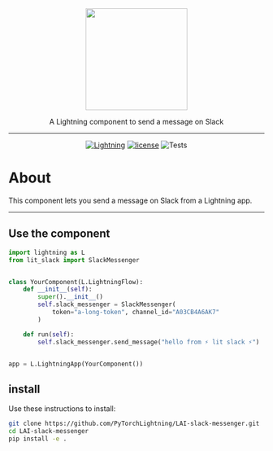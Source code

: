 <!---:lai-name: Slack Messenger--->

<div align="center">
<img src="https://pl-bolts-doc-images.s3.us-east-2.amazonaws.com/lai.png" width="200px">

A Lightning component to send a message on Slack

______________________________________________________________________

[![Lightning](https://img.shields.io/badge/-Lightning-792ee5?logo=pytorchlightning&logoColor=white)](https://lightning.ai)
[![license](https://img.shields.io/badge/License-Apache%202.0-blue.svg)](https://github.com/Lightning-AI/metrics/blob/master/LICENSE)
![Tests](https://github.com/PyTorchLightning/LAI-slack-messenger/actions/workflows/ci-testing.yml/badge.svg)

</div>

# About

This component lets you send a message on Slack from a Lightning app.

______________________________________________________________________

## Use the component

<!---:lai-use:--->

```python
import lightning as L
from lit_slack import SlackMessenger


class YourComponent(L.LightningFlow):
    def __init__(self):
        super().__init__()
        self.slack_messenger = SlackMessenger(
            token="a-long-token", channel_id="A03CB4A6AK7"
        )

    def run(self):
        self.slack_messenger.send_message("hello from ⚡ lit slack ⚡")


app = L.LightningApp(YourComponent())
```

## install

Use these instructions to install:

<!---:lai-install:--->

```bash
git clone https://github.com/PyTorchLightning/LAI-slack-messenger.git
cd LAI-slack-messenger
pip install -e .
```
